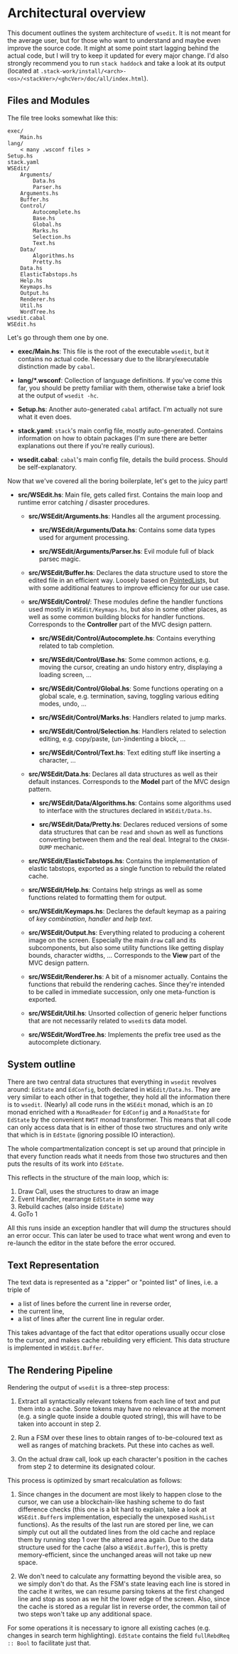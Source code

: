 # Architectural overview

This document outlines the system architecture of `wsedit`. It is not meant for
the average user, but for those who want to understand and maybe even improve
the source code. It might at some point start lagging behind the actual code,
but I will try to keep it updated for every major change. I'd also strongly
recommend you to run `stack haddock` and take a look at its output (located at
`.stack-work/install/<arch>-<os>/<stackVer>/<ghcVer>/doc/all/index.html`).

## Files and Modules

The file tree looks somewhat like this:

    exec/
        Main.hs
    lang/
        < many .wsconf files >
    Setup.hs
    stack.yaml
    WSEdit/
        Arguments/
            Data.hs
            Parser.hs
        Arguments.hs
        Buffer.hs
        Control/
            Autocomplete.hs
            Base.hs
            Global.hs
            Marks.hs
            Selection.hs
            Text.hs
        Data/
            Algorithms.hs
            Pretty.hs
        Data.hs
        ElasticTabstops.hs
        Help.hs
        Keymaps.hs
        Output.hs
        Renderer.hs
        Util.hs
        WordTree.hs
    wsedit.cabal
    WSEdit.hs

Let's go through them one by one.

 * __exec/Main.hs__: This file is the root of the executable `wsedit`, but it
   contains no actual code. Necessary due to the library/executable distinction
   made by `cabal`.

 * __lang/*.wsconf__: Collection of language definitions. If you've come this
   far, you should be pretty familiar with them, otherwise take a brief look at
   the output of `wsedit -hc`.

 * __Setup.hs__: Another auto-generated `cabal` artifact. I'm actually not sure
   what it even does.

 * __stack.yaml__: `stack`'s main config file, mostly auto-generated. Contains
   information on how to obtain packages (I'm sure there are better explanations
   out there if you're really curious).

 * __wsedit.cabal__: `cabal`'s main config file, details the build process.
   Should be self-explanatory.

Now that we've covered all the boring boilerplate, let's get to the juicy part!

 * __src/WSEdit.hs__: Main file, gets called first. Contains the main loop and
   runtime error catching / disaster procedures.

   * __src/WSEdit/Arguments.hs__: Handles all the argument processing.

     * __src/WSEdit/Arguments/Data.hs__: Contains some data types used for
       argument processing.

     * __src/WSEdit/Arguments/Parser.hs__: Evil module full of black parsec
       magic.

   * __src/WSEdit/Buffer.hs__: Declares the data structure used to store the
     edited file in an efficient way. Loosely based on
     [PointedList](http://hackage.haskell.org/package/pointedlist)s, but with
     some additional features to improve efficiency for our use case.

   * __src/WSEdit/Control/__: These modules define the handler functions used
     mostly in `WSEdit/Keymaps.hs`, but also in some other places, as well as
     some common building blocks for handler functions. Corresponds to the
     __Controller__ part of the MVC design pattern.

     * __src/WSEdit/Control/Autocomplete.hs__: Contains everything related to
       tab completion.

     * __src/WSEdit/Control/Base.hs__: Some common actions, e.g. moving the
       cursor, creating an undo history entry, displaying a loading screen, ...

     * __src/WSEdit/Control/Global.hs__: Some functions operating on a global
       scale, e.g. termination, saving, toggling various editing modes, undo,
       ...

     * __src/WSEdit/Control/Marks.hs__: Handlers related to jump marks.

     * __src/WSEdit/Control/Selection.hs__: Handlers related to selection
       editing, e.g. copy/paste, (un-)indenting a block, ...

     * __src/WSEdit/Control/Text.hs__: Text editing stuff like inserting a
       character, ...

   * __src/WSEdit/Data.hs__: Declares all data structures as well as their
     default instances. Corresponds to the __Model__ part of the MVC design
     pattern.

     * __src/WSEdit/Data/Algorithms.hs__: Contains some algorithms used to
       interface with the structures declared in `WSEdit/Data.hs`.

     * __src/WSEdit/Data/Pretty.hs__: Declares reduced versions of some data
       structures that can be `read` and `show`n as well as functions converting
       between them and the real deal. Integral to the `CRASH-DUMP` mechanic.

   * __src/WSEdit/ElasticTabstops.hs__: Contains the implementation of elastic
     tabstops, exported as a single function to rebuild the related cache.

   * __src/WSEdit/Help.hs__: Contains help strings as well as some functions
     related to formatting them for output.

   * __src/WSEdit/Keymaps.hs__: Declares the default keymap as a pairing of
     _key combination_, _handler_ and _help text_.

   * __src/WSEdit/Output.hs__: Everything related to producing a coherent image
     on the screen. Especially the main `draw` call and its subcomponents, but
     also some utility functions like getting display bounds, character widths,
     ... Corresponds to the __View__ part of the MVC design pattern.

   * __src/WSEdit/Renderer.hs__: A bit of a misnomer actually. Contains the
     functions that rebuild the rendering caches. Since they're intended to be
     called in immediate succession, only one meta-function is exported.

   * __src/WSEdit/Util.hs__: Unsorted collection of generic helper functions
     that are not necessarily related to `wsedit`s data model.

   * __src/WSEdit/WordTree.hs__: Implements the prefix tree used as the
     autocomplete dictionary.

## System outline

There are two central data structures that everything in `wsedit` revolves
around: `EdState` and `EdConfig`, both declared in `WSEdit/Data.hs`. They are
very similar to each other in that together, they hold all the information there
is to `wsedit`. (Nearly) all code runs in the `WSEdit` monad, which is an `IO`
monad enriched with a `MonadReader` for `EdConfig` and a `MonadState` for
`EdState` by the convenient `RWST` monad transformer. This means that all code
can only access data that is in either of those two structures and only write
that which is in `EdState` (ignoring possible IO interaction).

The whole compartmentalization concept is set up around that principle in that
every function reads what it needs from those two structures and then puts the
results of its work into `EdState`.

This reflects in the structure of the main loop, which is:

 1. Draw Call, uses the structures to draw an image
 2. Event Handler, rearrange `EdState` in some way
 3. Rebuild caches (also inside `EdState`)
 4. GoTo 1

All this runs inside an exception handler that will dump the structures should
an error occur. This can later be used to trace what went wrong and even to
re-launch the editor in the state before the error occured.

## Text Representation

The text data is represented as a "zipper" or "pointed list" of lines, i.e. a
triple of

* a list of lines before the current line in reverse order,
* the current line,
* a list of lines after the current line in regular order.

This takes advantage of the fact that editor operations usually occur close to
the cursor, and makes cache rebuilding very efficient. This data structure is
implemented in `WSEdit.Buffer`.

## The Rendering Pipeline

Rendering the output of `wsedit` is a three-step process:

 1. Extract all syntactically relevant tokens from each line of text and put
    them into a cache. Some tokens may have no relevance at the moment (e.g. a
    single quote inside a double quoted string), this will have to be taken into
    account in step 2.

 2. Run a FSM over these lines to obtain ranges of to-be-coloured text as well
    as ranges of matching brackets. Put these into caches as well.

 3. On the actual draw call, look up each character's position in the caches
    from step 2 to determine its designated colour.

This process is optimized by smart recalculation as follows:

 1. Since changes in the document are most likely to happen close to the cursor,
    we can use a blockchain-like hashing scheme to do fast difference checks
    (this one is a bit hard to explain, take a look at `WSEdit.Buffer`s
    implementation, especially the unexposed `HashList` functions). As the
    results of the last run are stored per line, we can simply cut out all the
    outdated lines from the old cache and replace them by running step 1 over
    the altered area again. Due to the data structure used for the cache (also a
    `WSEdit.Buffer`), this is pretty memory-efficient, since the unchanged areas
    will not take up new space.

 2. We don't need to calculate any formatting beyond the visible area, so we
    simply don't do that. As the FSM's state leaving each line is stored in the
    cache it writes, we can resume parsing tokens at the first changed line and
    stop as soon as we hit the lower edge of the screen. Also, since the cache
    is stored as a regular list in reverse order, the common tail of two steps
    won't take up any additional space.

For some operations it is necessary to ignore all existing caches (e.g. changes
in search term highlighting). `EdState` contains the field `fullRebdReq :: Bool`
to facilitate just that.
